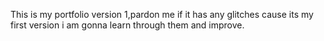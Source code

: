 This is my portfolio version 1,pardon me if it has any glitches cause its my first version i am gonna learn through them and improve.
